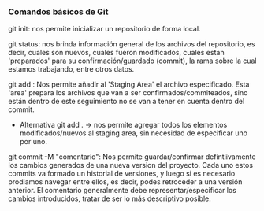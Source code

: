 ### Comandos básicos de Git

git init: nos permite inicializar un repositorio de forma local.

git status: nos brinda información general de los archivos del repositorio, es decir, cuales son nuevos, cuales fueron modificados, cuales estan 'preparados' para su confirmación/guardado (commit), la rama sobre la cual estamos trabajando, entre otros datos.

git add <nombreArchivo>: Nos permite añadir al 'Staging Area' el archivo especificado. Esta 'area' prepara los archivos que van a ser confirmados/commiteados, sino están dentro de este seguimiento no se van a tener en cuenta dentro del commit.
* Alternativa git add . -> nos permite agregar todos los elementos modificados/nuevos al staging area, sin necesidad de especificar uno por uno.

git commit -M "comentario": Nos permite guardar/confirmar defintiivamente los cambios generados de una nueva version del proyecto. Cada uno estos commits va formado un historial de versiones, y luego si es necesario prodiamos navegar entre ellos, es decir, podes retroceder a una versión anterior. El comentario generalmente debe representar/especificar los cambios introducidos, tratar de ser lo más descriptivo posible.